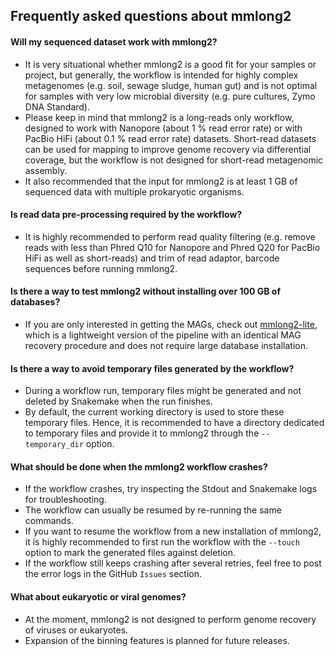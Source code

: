 ## Frequently asked questions about mmlong2

#### Will my sequenced dataset work with mmlong2?
* It is very situational whether mmlong2 is a good fit for your samples or project, but generally, the workflow is intended for highly complex metagenomes (e.g. soil, sewage sludge, human gut) and is not optimal for samples with very low microbial diversity (e.g. pure cultures, Zymo DNA Standard).
* Please keep in mind that mmlong2 is a long-reads only workflow, designed to work with Nanopore (about 1 % read error rate) or with PacBio HiFi (about 0.1 % read error rate) datasets. Short-read datasets can be used for mapping to improve genome recovery via differential coverage, but the workflow is not designed for short-read metagenomic assembly.
* It also recommended that the input for mmlong2 is at least 1 GB of sequenced data with multiple prokaryotic organisms.

#### Is read data pre-processing required by the workflow?
* It is highly recommended to perform read quality filtering (e.g. remove reads with less than Phred Q10 for Nanopore and Phred Q20 for PacBio HiFi as well as short-reads) and trim of read adaptor, barcode sequences before running mmlong2.

#### Is there a way to test mmlong2 without installing over 100 GB of databases?
* If you are only interested in getting the MAGs, check out [mmlong2-lite](https://github.com/Serka-M/mmlong2-lite), which is a lightweight version of the pipeline with an identical MAG recovery procedure and does not require large database installation.

#### Is there a way to avoid temporary files generated by the workflow?
* During a workflow run, temporary files might be generated and not deleted by Snakemake when the run finishes.
* By default, the current working directory is used to store these temporary files. Hence, it is recommended to have a directory dedicated to temporary files and provide it to mmlong2 through the `--temporary_dir` option.

#### What should be done when the mmlong2 workflow crashes?
* If the workflow crashes, try inspecting the Stdout and Snakemake logs for troubleshooting.
* The workflow can usually be resumed by re-running the same commands. 
* If you want to resume the workflow from a new installation of mmlong2, it is highly recommended to first run the workflow with the `--touch` option to mark the generated files against deletion.
* If the workflow still keeps crashing after several retries, feel free to post the error logs in the GitHub `Issues` section.

#### What about eukaryotic or viral genomes?
* At the moment, mmlong2 is not designed to perform genome recovery of viruses or eukaryotes. 
* Expansion of the binning features is planned for future releases.

[//]: # (Written by Mantas Sereika)
